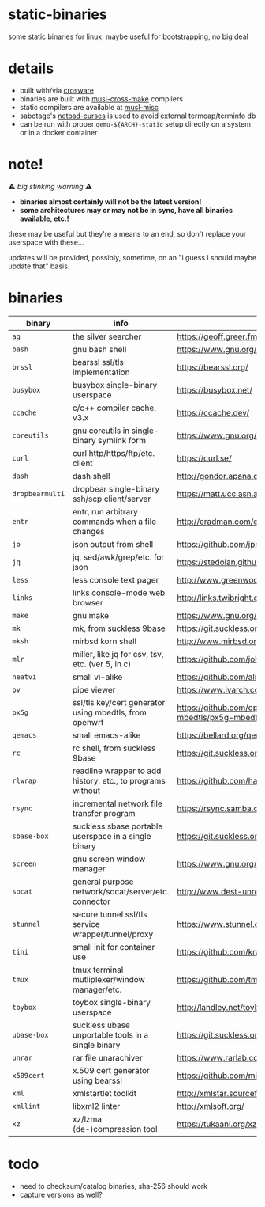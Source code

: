 # static-binaries

some static binaries for linux, maybe useful for bootstrapping, no big deal

# details

- built with/via [crosware](https://github.com/ryanwoodsmall/crosware)
- binaries are built with [musl-cross-make](https://github.com/richfelker/musl-cross-make) compilers
- static compilers are available at [musl-misc](https://github.com/ryanwoodsmall/musl-misc)
- sabotage's [netbsd-curses](https://github.com/sabotage-linux/netbsd-curses) is used to avoid external termcap/terminfo db
- can be run with proper `qemu-${ARCH}-static` setup directly on a system or in a docker container

# note!

:warning: _big stinking warning_ :warning:

- **binaries almost certainly will not be the latest version!**
- **some architectures may or may not be in sync, have all binaries available, etc.!**

these may be useful but they're a means to an end, so don't replace your userspace with these...

updates will be provided, possibly, sometime, on an "i guess i should maybe update that" basis.

# binaries

| binary | info | site |
| --- | --- | --- |
| `ag` | the silver searcher | https://geoff.greer.fm/ag/ |
| `bash` | gnu bash shell | https://www.gnu.org/software/bash/ |
| `brssl` | bearssl ssl/tls implementation | https://bearssl.org/ |
| `busybox` | busybox single-binary userspace | https://busybox.net/ |
| `ccache` | c/c++ compiler cache, v3.x | https://ccache.dev/ |
| `coreutils` | gnu coreutils in single-binary symlink form | https://www.gnu.org/software/coreutils/ |
| `curl` | curl http/https/ftp/etc. client | https://curl.se/ |
| `dash` | dash shell | http://gondor.apana.org.au/~herbert/dash/ |
| `dropbearmulti` | dropbear single-binary ssh/scp client/server | https://matt.ucc.asn.au/dropbear/dropbear.html |
| `entr` | entr, run arbitrary commands when a file changes | http://eradman.com/entrproject/ |
| `jo` | json output from shell | https://github.com/jpmens/jo |
| `jq` | jq, sed/awk/grep/etc. for json | https://stedolan.github.io/jq/ |
| `less` | less console text pager | http://www.greenwoodsoftware.com/less/ |
| `links` | links console-mode web browser | http://links.twibright.com/ |
| `make` | gnu make | https://www.gnu.org/software/make/ |
| `mk` | mk, from suckless 9base | https://git.suckless.org/9base/ |
| `mksh` | mirbsd korn shell | http://www.mirbsd.org/mksh.htm |
| `mlr` | miller, like jq for csv, tsv, etc. (ver 5, in c) | https://github.com/johnkerl/miller |
| `neatvi` | small vi-alike | https://github.com/aligrudi/neatvi |
| `pv` | pipe viewer | https://www.ivarch.com/programs/pv.shtml |
| `px5g` | ssl/tls key/cert generator using mbedtls, from openwrt | https://github.com/openwrt/openwrt/blob/master/package/utils/px5g-mbedtls/px5g-mbedtls.c |
| `qemacs` | small emacs-alike | https://bellard.org/qemacs/ |
| `rc` | rc shell, from suckless 9base | https://git.suckless.org/9base/ |
| `rlwrap` | readline wrapper to add history, etc., to programs without | https://github.com/hanslub42/rlwrap |
| `rsync` | incremental network file transfer program | https://rsync.samba.org/ |
| `sbase-box` | suckless sbase portable userspace in a single binary | https://git.suckless.org/sbase/ |
| `screen` | gnu screen window manager | https://www.gnu.org/software/screen/ |
| `socat` | general purpose network/socat/server/etc. connector | http://www.dest-unreach.org/socat/ |
| `stunnel` | secure tunnel ssl/tls service wrapper/tunnel/proxy | https://www.stunnel.org/ |
| `tini` | small init for container use | https://github.com/krallin/tini |
| `tmux` | tmux terminal mutliplexer/window manager/etc. | https://github.com/tmux/tmux |
| `toybox` | toybox single-binary userspace | http://landley.net/toybox/ |
| `ubase-box` | suckless ubase unportable tools in a single binary | https://git.suckless.org/ubase/ |
| `unrar` | rar file unarachiver | https://www.rarlab.com/rar_add.htm |
| `x509cert` | x.509 cert generator using bearssl | https://github.com/michaelforney/x509cert |
| `xml` | xmlstartlet toolkit | http://xmlstar.sourceforge.net/ |
| `xmllint` | libxml2 linter | http://xmlsoft.org/ |
| `xz` | xz/lzma (de-)compression tool | https://tukaani.org/xz/ |

# todo

- need to checksum/catalog binaries, sha-256 should work
- capture versions as well?
